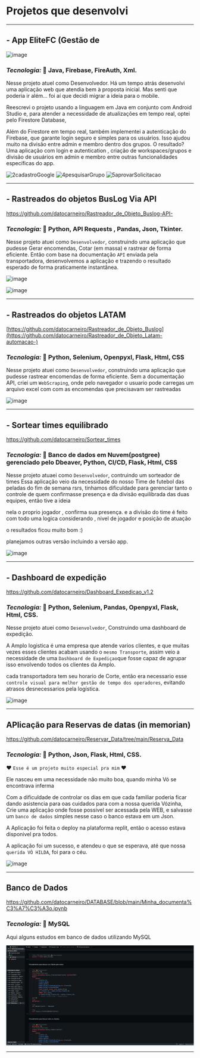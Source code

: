 # Projetos que desenvolvi
___________________________________________________________________
## - App EliteFC (Gestão de

![image](https://github.com/datocarneiro/EliteFC_Mobile)
### _Tecnologia:_ 🎯 Java, Firebase, FireAuth, Xml.
  
Nesse projeto atuel como Desenvolvedor. Há um tempo atrás desenvolvi uma aplicação web que atendia bem à proposta inicial. Mas senti que poderia ir além… foi aí que decidi migrar a ideia para o mobile.

Reescrevi o projeto usando a linguagem em Java em conjunto com Android Studio e, para atender a necessidade de atualizações em tempo real, optei pelo Firestore Database, 

Além do Firestore em tempo real, também implementei a autenticação do Firebase, que garante login seguro e simples para os usuários. Isso ajudou muito na divisão entre admin e membro dentro dos grupos.
O resultado? Uma aplicação com login e autentication , criação de workspaces/grupos e divisão de usuários em admin e membro entre outras funcionalidades específicas do app.

![2cadastroGoogle](https://github.com/user-attachments/assets/923a3ba4-21d8-491a-9346-9d4d37524362)
![4pesquisarGrupo](https://github.com/user-attachments/assets/44256e83-ed8f-473e-9c7c-2462a180acbe)
![5aprovarSolicitacao](https://github.com/user-attachments/assets/715894f2-0e54-47eb-8bf3-96dad355e9b3)

___________________________________________________________________
## - Rastreados do objetos BusLog Via API

https://github.com/datocarneiro/Rastreador_de_Objeto_Buslog-API-
### _Tecnologia:_ 🎯 Python, API Requests , Pandas, Json, Tkinter.
  
Nesse projeto atuei como `Desenvolvedor`, construindo uma aplicação que pudesse Gerar encomendas, Cotar (em massa) e  rastrear de forma eficiente.
Então com base na documentação `API` enviada pela transportadora, desenvolvemos a aplicação e trazendo o resultado esperado de forma praticamente instantânea.

![image](https://github.com/user-attachments/assets/bc8a36c4-32cb-4673-ae0d-540148e2a81b)

![image](https://github.com/datocarneiro/Projetos/assets/132966071/74c1b2a7-bfc7-4472-930d-b15ac4d2cf21)

_______________________________________________________________________
## - Rastreados do objetos LATAM

[https://github.com/datocarneiro/Rastreador_de_Objeto_Buslog](https://github.com/datocarneiro/Rastreador_de_Objeto_Latam-automacao-)
### _Tecnologia:_ 🎯 Python, Selenium, Openpyxl, Flask, Html, CSS
  
Nesse projeto atuei como `Desenvolvedor`, construindo uma aplicação que pudesse rastrear encomendas de forma eficiente. 
Sem a documentação API, criei um `WebScraping`, onde pelo navegador o usuario pode carregas um arquivo excel com com as encomendas que precisavam ser rastreadas

![image](https://github.com/datocarneiro/Projetos/assets/132966071/a46cc7c3-d1da-4481-b10c-f3c7adafb421)

______________________________________________________________________
## - Sortear times equilibrado

https://github.com/datocarneiro/Sortear_times
### _Tecnologia:_ 🎯 Banco de dados em Nuvem(postgree) gerenciado pelo Dbeaver, Python, CI/CD, Flask, Html, CSS
  
Nesse projeto atuaei como `Desenvolvedor`, contruindo um sorteador de times
Essa aplicação veio da necessidade do nosso Time de futebol das peladas do fim de semana rsrs, tinhamos dificuldade para gerenciar tanto o controle de quem confirmasse presença e da divisão equilibrada das duas equipes, então tive a ideia

nela o proprio jogador , confirma sua presença. e a divisão do time é feito com todo uma logica considerando , nivel de jogador e posição de atuação

o resultados ficou muito bom :)

planejamos outras versão incluindo a versão app.

![image](https://github.com/datocarneiro/Projetos/assets/132966071/cc58c6f3-69aa-4dbe-9c98-85046f7627c0)

______________________________________________________________________
## - Dashboard de expedição

https://github.com/datocarneiro/Dashboard_Expedicao_v1.2
### _Tecnologia:_ 🎯 Python, Selenium, Pandas, Openpyxl, Flask, Html, CSS.

Nesse projeto atuei como `Desenvolvedor`, Construindo uma dashboard de expedição.

A Amplo logistica é uma empresa que atende varios clientes, e que muitas vezes esses clientes acabam usando o `mesmo Transporte`, 
assim veio a necessidade de uma `Dashboard de Expediçao`que fosse capaz de agrupar isso envolvendo todos os clientes da Amplo.

cada transportadora tem seu horario de Corte, então era necessario esse `controle visual para melhor gestão de tempo dos operadores`, evitando atrasos desnecessarios pela logística.

![image](https://github.com/datocarneiro/Projetos/assets/132966071/0959e2bd-e412-4ced-a2a2-685056a98086)

_______________________________________________________________________
## APlicação para Reservas de datas (in memorian)

https://github.com/datocarneiro/Reservar_Data/tree/main/Reserva_Data
### _Tecnologia:_ 🎯 Python, Json, Flask, Html, CSS.

❤ `Esse é um projeto muito especial pra mim` ❤

Ele nasceu em uma necessidade não muito boa, quando minha Vó se encontrava inferma

Com a dificuldade de controlar os dias em que cada familiar poderia ficar dando asistencia para oas cuidados para com a nossa querida Vózinha, Crie uma aplicação onde fosse possivel ser acessada pela WEB, e salvasse um `banco de dados` simples nesse caso o banco estava em um Json. 

A Aplicação foi feita o deploy na plataforma replit, então o acesso estava disponivel pra todos.

A aplicação foi um sucesso, e atendeu o que se esperava, até que nossa `querida VÒ HILDA`, foi para o céu. 

![image](https://github.com/datocarneiro/Projetos/assets/132966071/e3eb6035-2cac-45d0-9724-7329e80215a5)

_______________________________________________________________________
## Banco de Dados

https://github.com/datocarneiro/DATABASE/blob/main/Minha_documenta%C3%A7%C3%A3o.ipynb
### _Tecnologia:_ 🎯 MySQL

Aqui alguns estudos em banco de dados utilizando MySQL


![alt text](image-1.png)
_______________________________________________________________________



